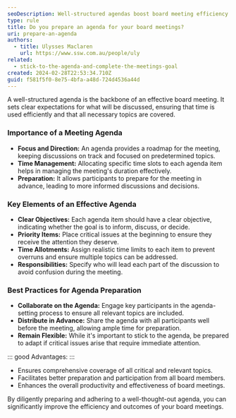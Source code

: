 ```yaml
---
seoDescription: Well-structured agendas boost board meeting efficiency and effectiveness by setting clear expectations, promoting focused discussions, and ensuring all critical topics are covered.
type: rule
title: Do you prepare an agenda for your board meetings?
uri: prepare-an-agenda
authors:
  - title: Ulysses Maclaren
    url: https://www.ssw.com.au/people/uly
related:
  - stick-to-the-agenda-and-complete-the-meetings-goal
created: 2024-02-28T22:53:34.710Z
guid: f581f5f0-8e75-4bfa-a48d-724d4536a44d
---
```


A well-structured agenda is the backbone of an effective board meeting. It sets clear expectations for what will be discussed, ensuring that time is used efficiently and that all necessary topics are covered.

<!--endintro-->

### Importance of a Meeting Agenda

- **Focus and Direction:** An agenda provides a roadmap for the meeting, keeping discussions on track and focused on predetermined topics.
- **Time Management:** Allocating specific time slots to each agenda item helps in managing the meeting's duration effectively.
- **Preparation:** It allows participants to prepare for the meeting in advance, leading to more informed discussions and decisions.

### Key Elements of an Effective Agenda

- **Clear Objectives:** Each agenda item should have a clear objective, indicating whether the goal is to inform, discuss, or decide.
- **Priority Items:** Place critical issues at the beginning to ensure they receive the attention they deserve.
- **Time Allotments:** Assign realistic time limits to each item to prevent overruns and ensure multiple topics can be addressed.
- **Responsibilities:** Specify who will lead each part of the discussion to avoid confusion during the meeting.

### Best Practices for Agenda Preparation

- **Collaborate on the Agenda:** Engage key participants in the agenda-setting process to ensure all relevant topics are included.
- **Distribute in Advance:** Share the agenda with all participants well before the meeting, allowing ample time for preparation.
- **Remain Flexible:** While it's important to stick to the agenda, be prepared to adapt if critical issues arise that require immediate attention.

::: good
Advantages:
:::

- Ensures comprehensive coverage of all critical and relevant topics.
- Facilitates better preparation and participation from all board members.
- Enhances the overall productivity and effectiveness of board meetings.

By diligently preparing and adhering to a well-thought-out agenda, you can significantly improve the efficiency and outcomes of your board meetings.
